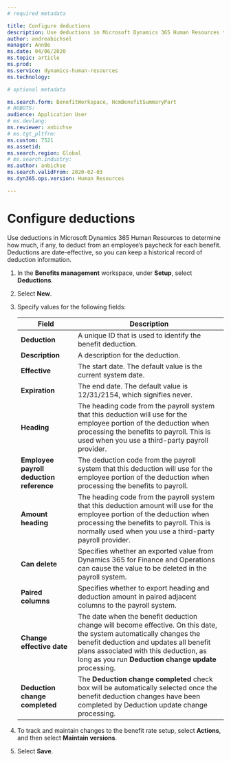 ```yaml
---
# required metadata

title: Configure deductions
description: Use deductions in Microsoft Dynamics 365 Human Resources to determine how much, if any, to deduct from an employee’s paycheck for each benefit.
author: andreabichsel
manager: AnnBe
ms.date: 04/06/2020
ms.topic: article
ms.prod: 
ms.service: dynamics-human-resources
ms.technology: 

# optional metadata

ms.search.form: BenefitWorkspace, HcmBenefitSummaryPart
# ROBOTS: 
audience: Application User
# ms.devlang: 
ms.reviewer: anbichse
# ms.tgt_pltfrm: 
ms.custom: 7521
ms.assetid: 
ms.search.region: Global
# ms.search.industry: 
ms.author: anbichse
ms.search.validFrom: 2020-02-03
ms.dyn365.ops.version: Human Resources

---
```


# Configure deductions

Use deductions in Microsoft Dynamics 365 Human Resources to determine how much, if any, to deduct from an employee’s paycheck for each benefit. Deductions are date-effective, so you can keep a historical record of deduction information. 

1. In the **Benefits management** workspace, under **Setup**, select **Deductions**.

2. Select **New**.

3. Specify values for the following fields:

   | Field | Description |
   | --- | --- |
   | **Deduction** | A unique ID that is used to identify the benefit deduction. |
   | **Description** | A description for the deduction. |
   | **Effective** | The start date. The default value is the current system date. |
   | **Expiration** | The end date. The default value is 12/31/2154, which signifies never. |
   | **Heading** | The heading code from the payroll system that this deduction will use for the employee portion of the deduction when processing the benefits to payroll. This is used when you use a third-party payroll provider. |
   | **Employee payroll deduction reference** | The deduction code from the payroll system that this deduction will use for the employee portion of the deduction when processing the benefits to payroll. |
   | **Amount heading** | The heading code from the payroll system that this deduction amount will use for the employee portion of the deduction when processing the benefits to payroll. This is normally used when you use a third-party payroll provider. |
   | **Can delete** | Specifies whether an exported value from Dynamics 365 for Finance and Operations can cause the value to be deleted in the payroll system. |
   | **Paired columns** | Specifies whether to export heading and deduction amount in paired adjacent columns to the payroll system. |
   | **Change effective date** | The date when the benefit deduction change will become effective. On this date, the system automatically changes the benefit deduction and updates all benefit plans associated with this deduction, as long as you run **Deduction change update** processing. |
   | **Deduction change completed** | The **Deduction change completed** check box will be automatically selected once the benefit deduction changes have been completed by Deduction update change processing. |
   
4. To track and maintain changes to the benefit rate setup, select **Actions**, and then select **Maintain versions**.

5. Select **Save**. 
